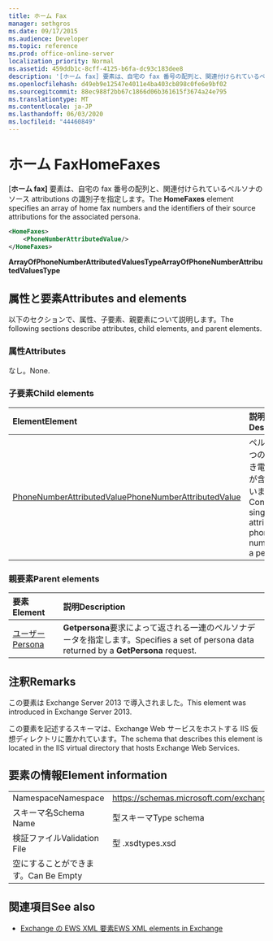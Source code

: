 ```yaml
---
title: ホーム Fax
manager: sethgros
ms.date: 09/17/2015
ms.audience: Developer
ms.topic: reference
ms.prod: office-online-server
localization_priority: Normal
ms.assetid: 459ddb1c-8cff-4125-b6fa-dc93c183dee8
description: '[ホーム fax] 要素は、自宅の fax 番号の配列と、関連付けられているペルソナのソース attributions の識別子を指定します。'
ms.openlocfilehash: d49eb9e12547e4011e4ba403cb898c0fe6e9bf02
ms.sourcegitcommit: 88ec988f2bb67c1866d06b361615f3674a24e795
ms.translationtype: MT
ms.contentlocale: ja-JP
ms.lasthandoff: 06/03/2020
ms.locfileid: "44460849"
---
```

# <a name="homefaxes"></a><span data-ttu-id="2e44d-103">ホーム Fax</span><span class="sxs-lookup"><span data-stu-id="2e44d-103">HomeFaxes</span></span>

<span data-ttu-id="2e44d-104">[**ホーム fax]** 要素は、自宅の fax 番号の配列と、関連付けられているペルソナのソース attributions の識別子を指定します。</span><span class="sxs-lookup"><span data-stu-id="2e44d-104">The **HomeFaxes** element specifies an array of home fax numbers and the identifiers of their source attributions for the associated persona.</span></span> 
  
```XML
<HomeFaxes>
    <PhoneNumberAttributedValue/>
</HomeFaxes>
```

 <span data-ttu-id="2e44d-105">**ArrayOfPhoneNumberAttributedValuesType**</span><span class="sxs-lookup"><span data-stu-id="2e44d-105">**ArrayOfPhoneNumberAttributedValuesType**</span></span>
## <a name="attributes-and-elements"></a><span data-ttu-id="2e44d-106">属性と要素</span><span class="sxs-lookup"><span data-stu-id="2e44d-106">Attributes and elements</span></span>

<span data-ttu-id="2e44d-107">以下のセクションで、属性、子要素、親要素について説明します。</span><span class="sxs-lookup"><span data-stu-id="2e44d-107">The following sections describe attributes, child elements, and parent elements.</span></span>
  
### <a name="attributes"></a><span data-ttu-id="2e44d-108">属性</span><span class="sxs-lookup"><span data-stu-id="2e44d-108">Attributes</span></span>

<span data-ttu-id="2e44d-109">なし。</span><span class="sxs-lookup"><span data-stu-id="2e44d-109">None.</span></span>
  
### <a name="child-elements"></a><span data-ttu-id="2e44d-110">子要素</span><span class="sxs-lookup"><span data-stu-id="2e44d-110">Child elements</span></span>

|<span data-ttu-id="2e44d-111">**Element**</span><span class="sxs-lookup"><span data-stu-id="2e44d-111">**Element**</span></span>|<span data-ttu-id="2e44d-112">**説明**</span><span class="sxs-lookup"><span data-stu-id="2e44d-112">**Description**</span></span>|
|:-----|:-----|
|[<span data-ttu-id="2e44d-113">PhoneNumberAttributedValue</span><span class="sxs-lookup"><span data-stu-id="2e44d-113">PhoneNumberAttributedValue</span></span>](phonenumberattributedvalue.md) <br/> |<span data-ttu-id="2e44d-114">ペルソナの1つの属性付き電話番号が含まれています。</span><span class="sxs-lookup"><span data-stu-id="2e44d-114">Contains a single attributed phone number for a persona.</span></span>  <br/> |
   
### <a name="parent-elements"></a><span data-ttu-id="2e44d-115">親要素</span><span class="sxs-lookup"><span data-stu-id="2e44d-115">Parent elements</span></span>

|<span data-ttu-id="2e44d-116">**要素**</span><span class="sxs-lookup"><span data-stu-id="2e44d-116">**Element**</span></span>|<span data-ttu-id="2e44d-117">**説明**</span><span class="sxs-lookup"><span data-stu-id="2e44d-117">**Description**</span></span>|
|:-----|:-----|
|[<span data-ttu-id="2e44d-118">ユーザー</span><span class="sxs-lookup"><span data-stu-id="2e44d-118">Persona</span></span>](persona.md) <br/> |<span data-ttu-id="2e44d-119">**Getpersona**要求によって返される一連のペルソナデータを指定します。</span><span class="sxs-lookup"><span data-stu-id="2e44d-119">Specifies a set of persona data returned by a **GetPersona** request.</span></span>  <br/> |
   
## <a name="remarks"></a><span data-ttu-id="2e44d-120">注釈</span><span class="sxs-lookup"><span data-stu-id="2e44d-120">Remarks</span></span>

<span data-ttu-id="2e44d-121">この要素は Exchange Server 2013 で導入されました。</span><span class="sxs-lookup"><span data-stu-id="2e44d-121">This element was introduced in Exchange Server 2013.</span></span>
  
<span data-ttu-id="2e44d-122">この要素を記述するスキーマは、Exchange Web サービスをホストする IIS 仮想ディレクトリに置かれています。</span><span class="sxs-lookup"><span data-stu-id="2e44d-122">The schema that describes this element is located in the IIS virtual directory that hosts Exchange Web Services.</span></span>
  
## <a name="element-information"></a><span data-ttu-id="2e44d-123">要素の情報</span><span class="sxs-lookup"><span data-stu-id="2e44d-123">Element information</span></span>

|||
|:-----|:-----|
|<span data-ttu-id="2e44d-124">Namespace</span><span class="sxs-lookup"><span data-stu-id="2e44d-124">Namespace</span></span>  <br/> |https://schemas.microsoft.com/exchange/services/2006/types  <br/> |
|<span data-ttu-id="2e44d-125">スキーマ名</span><span class="sxs-lookup"><span data-stu-id="2e44d-125">Schema Name</span></span>  <br/> |<span data-ttu-id="2e44d-126">型スキーマ</span><span class="sxs-lookup"><span data-stu-id="2e44d-126">Type schema</span></span>  <br/> |
|<span data-ttu-id="2e44d-127">検証ファイル</span><span class="sxs-lookup"><span data-stu-id="2e44d-127">Validation File</span></span>  <br/> |<span data-ttu-id="2e44d-128">型 .xsd</span><span class="sxs-lookup"><span data-stu-id="2e44d-128">types.xsd</span></span>  <br/> |
|<span data-ttu-id="2e44d-129">空にすることができます。</span><span class="sxs-lookup"><span data-stu-id="2e44d-129">Can Be Empty</span></span>  <br/> ||
   
## <a name="see-also"></a><span data-ttu-id="2e44d-130">関連項目</span><span class="sxs-lookup"><span data-stu-id="2e44d-130">See also</span></span>



- [<span data-ttu-id="2e44d-131">Exchange の EWS XML 要素</span><span class="sxs-lookup"><span data-stu-id="2e44d-131">EWS XML elements in Exchange</span></span>](ews-xml-elements-in-exchange.md)

